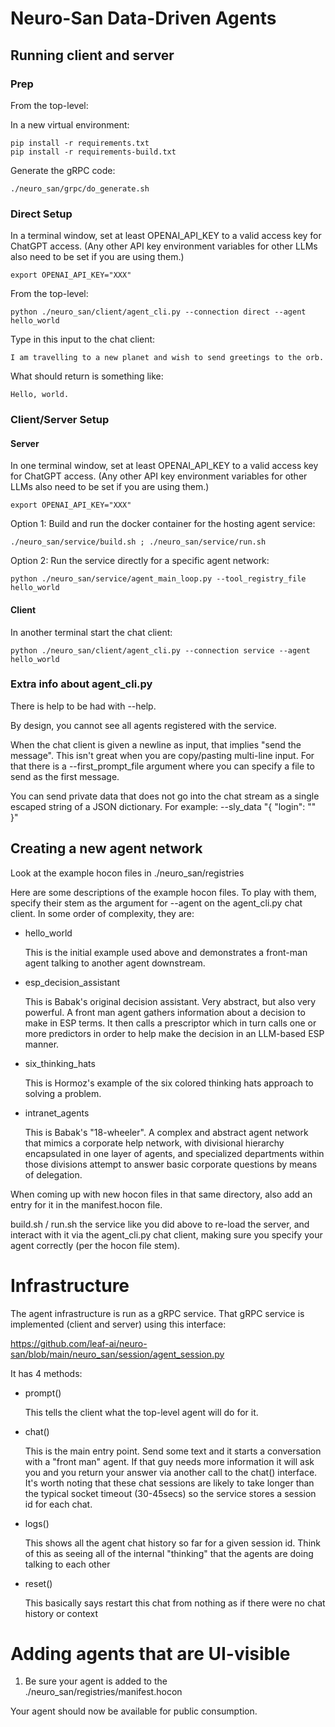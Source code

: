 # Neuro-San Data-Driven Agents

## Running client and server

### Prep

From the top-level:

In a new virtual environment:

    pip install -r requirements.txt
    pip install -r requirements-build.txt

Generate the gRPC code:

    ./neuro_san/grpc/do_generate.sh

### Direct Setup

In a terminal window, set at least OPENAI_API_KEY to a valid access key for ChatGPT access.
(Any other API key environment variables for other LLMs also need to be set if you are using them.)

    export OPENAI_API_KEY="XXX"

From the top-level:

    python ./neuro_san/client/agent_cli.py --connection direct --agent hello_world

Type in this input to the chat client:

    I am travelling to a new planet and wish to send greetings to the orb.

What should return is something like:

    Hello, world.

### Client/Server Setup

#### Server

In one terminal window, set at least OPENAI_API_KEY to a valid access key for ChatGPT access.
(Any other API key environment variables for other LLMs also need to be set if you are using them.)

    export OPENAI_API_KEY="XXX"

Option 1: Build and run the docker container for the hosting agent service:

    ./neuro_san/service/build.sh ; ./neuro_san/service/run.sh

Option 2: Run the service directly for a specific agent network:

    python ./neuro_san/service/agent_main_loop.py --tool_registry_file hello_world

#### Client

In another terminal start the chat client:

    python ./neuro_san/client/agent_cli.py --connection service --agent hello_world


### Extra info about agent_cli.py

There is help to be had with --help.

By design, you cannot see all agents registered with the service.

When the chat client is given a newline as input, that implies "send the message".
This isn't great when you are copy/pasting multi-line input.  For that there is a
--first_prompt_file argument where you can specify a file to send as the first
message.

You can send private data that does not go into the chat stream as a single escaped
string of a JSON dictionary. For example:
--sly_data "{ \"login\": \"<your login>\" }"

## Creating a new agent network

Look at the example hocon files in ./neuro_san/registries

Here are some descriptions of the example hocon files.
To play with them, specify their stem as the argument for --agent on the agent_cli.py chat client.
In some order of complexity, they are:

*   hello_world

    This is the initial example used above and demonstrates
    a front-man agent talking to another agent downstream.

*   esp_decision_assistant

    This is Babak's original decision assistant.
    Very abstract, but also very powerful.
    A front man agent gathers information about a decision to make
    in ESP terms.  It then calls a prescriptor which in turn
    calls one or more predictors in order to help make the decision
    in an LLM-based ESP manner.

*   six_thinking_hats

    This is Hormoz's example of the six colored thinking hats
    approach to solving a problem.

*   intranet_agents

    This is Babak's "18-wheeler". A complex and abstract agent network
    that mimics a corporate help network, with divisional hierarchy
    encapsulated in one layer of agents, and specialized departments
    within those divisions attempt to answer basic corporate questions
    by means of delegation.

When coming up with new hocon files in that same directory, also add an entry for it
in the manifest.hocon file.

build.sh / run.sh the service like you did above to re-load the server,
and interact with it via the agent_cli.py chat client, making sure
you specify your agent correctly (per the hocon file stem).

# Infrastructure

The agent infrastructure is run as a gRPC service.
That gRPC service is implemented (client and server) using this interface:

https://github.com/leaf-ai/neuro-san/blob/main/neuro_san/session/agent_session.py

It has 4 methods:

* prompt()

    This tells the client what the top-level agent will do for it.

* chat()

    This is the main entry point. Send some text and it starts a conversation
    with a "front man" agent.  If that guy needs more information it will ask
    you and you return your answer via another call to the chat() interface.
    It's worth noting that these chat sessions are likely to take longer
    than the typical socket timeout (30-45secs) so the service stores a session
    id for each chat.

* logs()

    This shows all the agent chat history so far for a given session id.
    Think of this as seeing all of the internal "thinking" that the agents
    are doing talking to each other

* reset()

    This basically says restart this chat from nothing as if there were no
    chat history or context


# Adding agents that are UI-visible

1. Be sure your agent is added to the ./neuro_san/registries/manifest.hocon

Your agent should now be available for public consumption.
